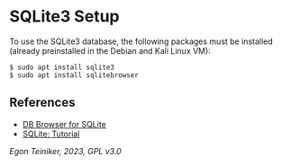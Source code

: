 # SQLite3 Setup

To use the SQLite3 database, the following packages must be installed (already preinstalled in the Debian and Kali Linux VM):

```
$ sudo apt install sqlite3
$ sudo apt install sqlitebrowser    
```

## References
* [DB Browser for SQLite](https://sqlitebrowser.org/)
* [SQLite: Tutorial](https://www.sqlitetutorial.net/)

*Egon Teiniker, 2023, GPL v3.0*
